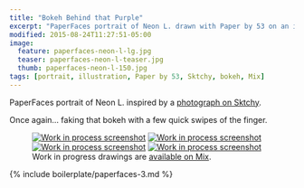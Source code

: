 ```yaml
---
title: "Bokeh Behind that Purple"
excerpt: "PaperFaces portrait of Neon L. drawn with Paper by 53 on an iPad."
modified: 2015-08-24T11:27:51-05:00
image: 
  feature: paperfaces-neon-l-lg.jpg
  teaser: paperfaces-neon-l-teaser.jpg
  thumb: paperfaces-neon-l-150.jpg
tags: [portrait, illustration, Paper by 53, Sktchy, bokeh, Mix]
---
```


PaperFaces portrait of Neon L. inspired by a [photograph on Sktchy](http://sktchy.com/iYeI6c).

Once again... faking that bokeh with a few quick swipes of the finger.

<figure class="third">
  <a href="{{ site.url }}/assets/images/paperfaces-neon-l-process-1-lg.jpg"><img src="{{ site.url }}/assets/images/paperfaces-neon-l-process-1-600.jpg" alt="Work in process screenshot"></a>
  <a href="{{ site.url }}/assets/images/paperfaces-neon-l-process-2-lg.jpg"><img src="{{ site.url }}/assets/images/paperfaces-neon-l-process-2-600.jpg" alt="Work in process screenshot"></a>
  <a href="{{ site.url }}/assets/images/paperfaces-neon-l-process-3-lg.jpg"><img src="{{ site.url }}/assets/images/paperfaces-neon-l-process-3-600.jpg" alt="Work in process screenshot"></a>
  <a href="{{ site.url }}/assets/images/paperfaces-neon-l-process-4-lg.jpg"><img src="{{ site.url }}/assets/images/paperfaces-neon-l-process-4-600.jpg" alt="Work in process screenshot"></a>
  <figcaption>Work in progress drawings are <a href="https://mix.fiftythree.com/11098-Michael-Rose/3957855">available on Mix</a>.</figcaption>
</figure>

{% include boilerplate/paperfaces-3.md %}
